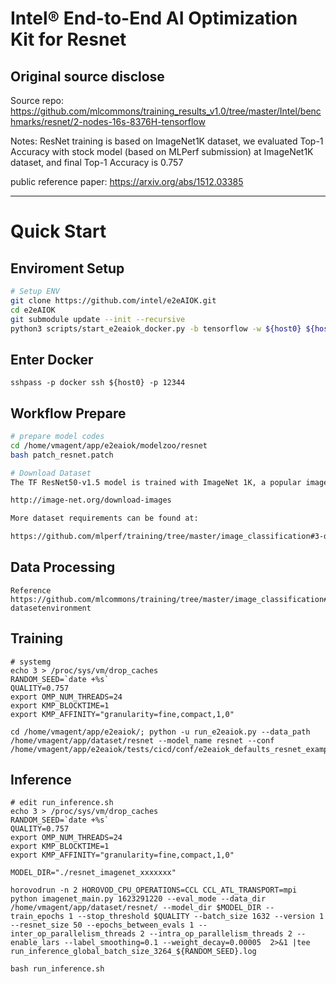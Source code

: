 # Intel® End-to-End AI Optimization Kit for Resnet
## Original source disclose
Source repo: https://github.com/mlcommons/training_results_v1.0/tree/master/Intel/benchmarks/resnet/2-nodes-16s-8376H-tensorflow

Notes: ResNet training is based on ImageNet1K dataset, we evaluated Top-1 Accuracy with stock model (based on MLPerf submission) at ImageNet1K dataset, and final Top-1 Accuracy is 0.757

public reference paper: https://arxiv.org/abs/1512.03385

---

# Quick Start
## Enviroment Setup
``` bash
# Setup ENV
git clone https://github.com/intel/e2eAIOK.git
cd e2eAIOK
git submodule update --init --recursive
python3 scripts/start_e2eaiok_docker.py -b tensorflow -w ${host0} ${host1} ${host2} ${host3} --proxy ""
```
## Enter Docker
```
sshpass -p docker ssh ${host0} -p 12344
```

## Workflow Prepare
``` bash
# prepare model codes
cd /home/vmagent/app/e2eaiok/modelzoo/resnet
bash patch_resnet.patch

# Download Dataset
The TF ResNet50-v1.5 model is trained with ImageNet 1K, a popular image classification dataset from ILSVRC challenge. The dataset can be downloaded from:

http://image-net.org/download-images

More dataset requirements can be found at:

https://github.com/mlperf/training/tree/master/image_classification#3-datasetenvironment
```

## Data Processing
```
Reference https://github.com/mlcommons/training/tree/master/image_classification#3-datasetenvironment
```

## Training
```
# systemg
echo 3 > /proc/sys/vm/drop_caches 
RANDOM_SEED=`date +%s`
QUALITY=0.757
export OMP_NUM_THREADS=24
export KMP_BLOCKTIME=1
export KMP_AFFINITY="granularity=fine,compact,1,0"

cd /home/vmagent/app/e2eaiok/; python -u run_e2eaiok.py --data_path /home/vmagent/app/dataset/resnet --model_name resnet --conf /home/vmagent/app/e2eaiok/tests/cicd/conf/e2eaiok_defaults_resnet_example.conf 
```

## Inference
```
# edit run_inference.sh
echo 3 > /proc/sys/vm/drop_caches 
RANDOM_SEED=`date +%s`
QUALITY=0.757
export OMP_NUM_THREADS=24
export KMP_BLOCKTIME=1
export KMP_AFFINITY="granularity=fine,compact,1,0"

MODEL_DIR="./resnet_imagenet_xxxxxxx"

horovodrun -n 2 HOROVOD_CPU_OPERATIONS=CCL CCL_ATL_TRANSPORT=mpi python imagenet_main.py 1623291220 --eval_mode --data_dir /home/vmagent/app/dataset/resnet/ --model_dir $MODEL_DIR --train_epochs 1 --stop_threshold $QUALITY --batch_size 1632 --version 1 --resnet_size 50 --epochs_between_evals 1 --inter_op_parallelism_threads 2 --intra_op_parallelism_threads 2 --enable_lars --label_smoothing=0.1 --weight_decay=0.00005  2>&1 |tee run_inference_global_batch_size_3264_${RANDOM_SEED}.log
```
`bash run_inference.sh`
